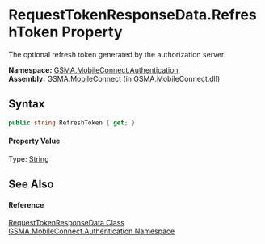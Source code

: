 RequestTokenResponseData.RefreshToken Property
==============================================
The optional refresh token generated by the authorization server

**Namespace:** [GSMA.MobileConnect.Authentication][1]  
**Assembly:** GSMA.MobileConnect (in GSMA.MobileConnect.dll)

Syntax
------

```csharp
public string RefreshToken { get; }
```

#### Property Value
Type: [String][2]

See Also
--------

#### Reference
[RequestTokenResponseData Class][3]  
[GSMA.MobileConnect.Authentication Namespace][1]  

[1]: ../README.md
[2]: http://msdn.microsoft.com/en-us/library/s1wwdcbf
[3]: README.md
[4]: ../../_icons/Help.png